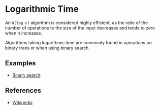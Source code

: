 # Logarithmic Time

An `O(log n)` algorithm is considered highly efficient, as the ratio of the number of operations to the size of the
input decreases and tends to zero when n increases.

Algorithms taking logarithmic time are commonly found in operations on binary trees or when using binary search.

## Examples

* [Binary search](../../algorithms/search/binarysearch)

## References

* [Wikipedia](https://en.wikipedia.org/wiki/Time_complexity#Logarithmic_time)